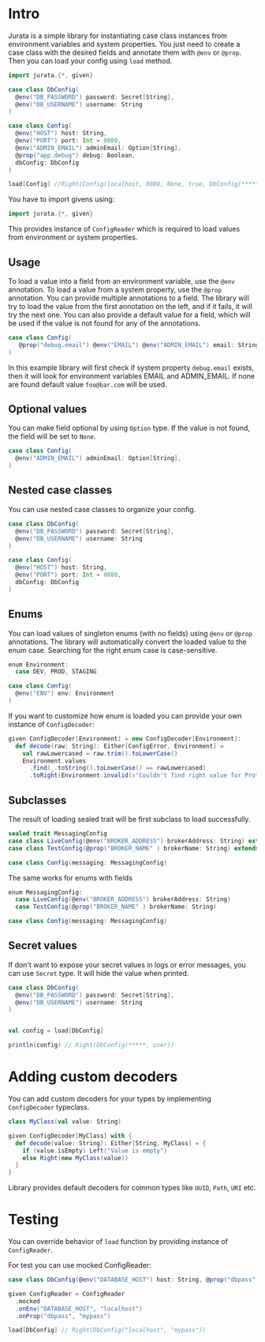 # Intro
Jurata is a simple library for instantiating case class instances from environment variables and system properties. You just need to create a case class with the desired fields and annotate them with `@env` or `@prop`. Then you can load your config using `load` method.

```scala
import jurata.{*, given}

case class DbConfig(
  @env("DB_PASSWORD") password: Secret[String],
  @env("DB_USERNAME") username: String
)

case class Config(
  @env("HOST") host: String,
  @env("PORT") port: Int = 8080,
  @env("ADMIN_EMAIL") adminEmail: Option[String],          
  @prop("app.debug") debug: Boolean,
  dbConfig: DbConfig
)

load[Config] //Right(Config(localhost, 8080, None, true, DbConfig(*****, user)))
```

You have to import givens using:

```scala
import jurata.{*, given}
```

This provides instance of `ConfigReader` which is required to load values from environment or system properties.

## Usage

To load a value into a field from an environment variable, use the `@env` annotation. To load a value from a system property, use the `@prop` annotation.
You can provide multiple annotations to a field. The library will try to load the value from the first annotation on the left, and if it fails, it will try the next one.
You can also provide a default value for a field, which will be used if the value is not found for any of the annotations.

```scala
case class Config(
   @prop("debug.email") @env("EMAIL") @env("ADMIN_EMAIL") email: String = "foo@bar.com"
)
```

In this example library will first check if system property `debug.email` exists, then it will look for environment variables EMAIL and ADMIN_EMAIL. If none are found default value `foo@bar.com` will be used.

## Optional values
You can make field optional by using `Option` type. If the value is not found, the field will be set to `None`.

```scala
case class Config(
  @env("ADMIN_EMAIL") adminEmail: Option[String],
)
```

## Nested case classes
You can use nested case classes to organize your config.

```scala
case class DbConfig(
  @env("DB_PASSWORD") password: Secret[String],
  @env("DB_USERNAME") username: String
) 

case class Config(
  @env("HOST") host: String,
  @env("PORT") port: Int = 8080,
  dbConfig: DbConfig
)
```

## Enums
You can load values of singleton enums (with no fields) using `@env` or `@prop` annotations. The library will automatically convert the loaded value to the enum case. Searching for the right enum case is case-sensitive.

```scala
enum Environment:
  case DEV, PROD, STAGING

case class Config(
  @env("ENV") env: Environment
)
```

If you want to customize how enum is loaded you can provide your own instance of `ConfigDecoder`:

```scala
given ConfigDecoder[Environment] = new ConfigDecoder[Environment]:
  def decode(raw: String): Either[ConfigError, Environment] = 
    val rawLowercased = raw.trim().toLowerCase()
    Environment.values
      .find(_.toString().toLowerCase() == rawLowercased)
      .toRight(Environment.invalid(s"Couldn't find right value for Protocol", raw))
```

## Subclasses
The result of loading sealed trait will be first subclass to load successfully.

```scala
sealed trait MessagingConfig
case class LiveConfig(@env("BROKER_ADDRESS") brokerAddress: String) extends MessagingConfig
case class TestConfig(@prop("BROKER_NAME" ) brokerName: String) extends MessagingConfig

case class Config(messaging: MessagingConfig)
```

The same works for enums with fields
```scala
enum MessagingConfig: 
  case LiveConfig(@env("BROKER_ADDRESS") brokerAddress: String)
  case TestConfig(@prop("BROKER_NAME" ) brokerName: String)

case class Config(messaging: MessagingConfig)
```

## Secret values
If don't want to expose your secret values in logs or error messages, you can use `Secret` type. It will hide the value when printed.

```scala
case class DbConfig(
  @env("DB_PASSWORD") password: Secret[String],
  @env("DB_USERNAME") username: String
)


val config = load[DbConfig]

println(config) // Right(DbConfig(*****, user))
```

# Adding custom decoders
You can add custom decoders for your types by implementing `ConfigDecoder` typeclass.


```scala
class MyClass(val value: String)

given ConfigDecoder[MyClass] with {
  def decode(value: String): Either[String, MyClass] = {
    if (value.isEmpty) Left("Value is empty")
    else Right(new MyClass(value))
  }
}
```

Library provides default decoders for common types like `UUID`, `Path`, `URI` etc.

# Testing

You can override behavior of `load` function by providing instance of `ConfigReader`.

For test you can use mocked ConfigReader:


```scala
case class DbConfig(@env("DATABASE_HOST") host: String, @prop("dbpass") password: String)

given ConfigReader = ConfigReader
  .mocked
  .onEnv("DATABASE_HOST", "localhost")
  .onProp("dbpass", "mypass")

load[DbConfig] // Right(DbConfig("localhost", "mypass"))

```